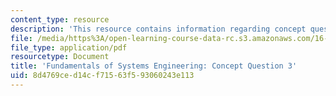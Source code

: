 ```yaml
---
content_type: resource
description: 'This resource contains information regarding concept question 3. '
file: /media/https%3A/open-learning-course-data-rc.s3.amazonaws.com/16-842-fundamentals-of-systems-engineering-fall-2015/8d4769ced14cf71563f593060243e113_MIT16_842F15_Question3.pdf
file_type: application/pdf
resourcetype: Document
title: 'Fundamentals of Systems Engineering: Concept Question 3'
uid: 8d4769ce-d14c-f715-63f5-93060243e113
---
```

